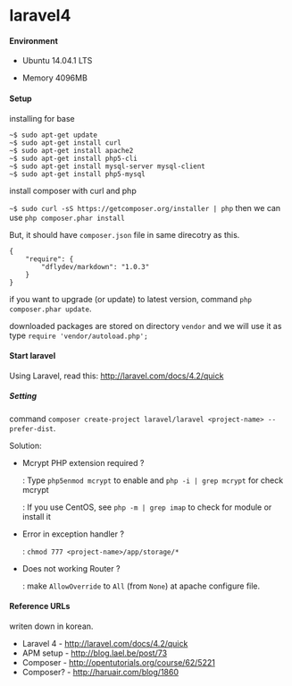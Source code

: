 laravel4
========

#### Environment

* Ubuntu 14.04.1 LTS

* Memory 4096MB

#### Setup

installing for base

```
~$ sudo apt-get update
~$ sudo apt-get install curl
~$ sudo apt-get install apache2
~$ sudo apt-get install php5-cli
~$ sudo apt-get install mysql-server mysql-client
~$ sudo apt-get install php5-mysql
```

install composer with curl and php

`~$ sudo curl -sS https://getcomposer.org/installer | php` then we can use `php composer.phar install`

But, it should have `composer.json` file in same direcotry as this.

```
{
    "require": {
        "dflydev/markdown": "1.0.3"
    }
}
````

if you want to upgrade (or update) to latest version, command `php composer.phar update`.

downloaded packages are stored on directory `vendor` and we will use it as type `require 'vendor/autoload.php';`

#### Start laravel

Using Laravel, read this: http://laravel.com/docs/4.2/quick

##### Setting

command `composer create-project laravel/laravel <project-name> --prefer-dist`.

Solution:

* Mcrypt PHP extension required ?

    : Type `php5enmod mcrypt` to enable and `php -i | grep mcrypt` for check mcrypt
    
    : If you use CentOS, see `php -m | grep imap` to check for module or install it
     
* Error in exception handler ?

    : `chmod 777 <project-name>/app/storage/*`
    
* Does not working Router ?

    : make `AllowOverride` to `All` (from `None`) at apache configure file.

#### Reference URLs

writen down in korean.

* Laravel 4 - http://laravel.com/docs/4.2/quick
* APM setup - http://blog.lael.be/post/73
* Composer - http://opentutorials.org/course/62/5221
* Composer? - http://haruair.com/blog/1860
